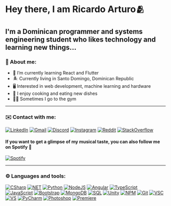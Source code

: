 # Hey there, I am Ricardo Arturo🫂

## I'm a Dominican programmer and systems engineering student who likes technology and learning new things...

### 📖 About me:

- 🧠 I’m currently learning React and Flutter
- 🏝️ Currently living in Santo Domingo, Dominican Republic
- 🖥️ Interested in web development, machine learning and hardware
- 🍖 I enjoy cooking and eating new dishes
- 💪🏽 Sometimes I go to the gym

---

### ✉️ Contact with me:

[![LinkedIn](https://img.shields.io/badge/LinkedIn-blue?style=for-the-badge&logo=linkedin&logoColor=white)](https://www.linkedin.com/in/ricardo-ramirez-a23459221/)
[![Gmail](https://img.shields.io/badge/ricaiditodev@gmail.com-f44336?style=for-the-badge&logo=gmail&logoColor=white)](ricaiditodev@gmail.com)
[![Discord](https://img.shields.io/badge/Ricaidito%239186-%237289DA.svg?style=for-the-badge&logo=discord&logoColor=white)]()
[![Instagram](https://img.shields.io/badge/Instagram-E4405F?style=for-the-badge&logo=instagram&logoColor=white)](https://www.instagram.com/ricaidito/)
[![Reddit](https://img.shields.io/badge/Reddit-orange?style=for-the-badge&logo=reddit&logoColor=white)](https://www.reddit.com/user/Rckchard)
[![StackOverflow](https://img.shields.io/badge/StackOverflow-grey?style=for-the-badge&logo=stackoverflow&logoColor=black)](https://stackoverflow.com/users/11359916/ricaidito)

#### If you want to get a glimpse of my musical taste, you can also follow me on Spotify 🎵

[![Spotify](https://img.shields.io/badge/Spotify-black?style=for-the-badge&logo=spotify)]()

---

### ⚙️ Languages and tools:

[![CSharp](https://img.shields.io/badge/C%23-280068?style=for-the-badge&logo=csharp&logoColor=white)]()
[![NET](https://img.shields.io/badge/.NET-67217a?style=for-the-badge&logo=.net&logoColor=white)]()
[![Python](https://img.shields.io/badge/Python-3476ab?style=for-the-badge&logo=python&logoColor=white)]()
[![NodeJS](https://img.shields.io/badge/Node.JS-8ac400?style=for-the-badge&logo=node.js&logoColor=white)]()
[![Angular](https://img.shields.io/badge/Angular-dd0031?style=for-the-badge&logo=angular&logoColor=white)]()
[![TypeScript](https://img.shields.io/badge/TypeScript-017acb?style=for-the-badge&logo=typescript&logoColor=white)]()
[![JavaScript](https://img.shields.io/badge/JavaScript-2b2d2f?style=for-the-badge&logo=javascript&logoColor=f7df1e)]()
[![Bootstrap](https://img.shields.io/badge/Bootstrap-8c0bfd?style=for-the-badge&logo=bootstrap&logoColor=white)]()
[![MongoDB](https://img.shields.io/badge/MongoDB-00ed64?style=for-the-badge&logo=mongodb&logoColor=white)]()
[![SQL](https://img.shields.io/badge/SQL-00618b?style=for-the-badge&logo=mysql&logoColor=white)]()
[![Unity](https://img.shields.io/badge/Unity-808080?style=for-the-badge&logo=unity&logoColor=black)]()
[![NPM](https://img.shields.io/badge/NPM-e32e37?style=for-the-badge&logo=npm&logoColor=white)]()
[![Git](https://img.shields.io/badge/Git-orange?style=for-the-badge&logo=git&logoColor=white)]()
[![VSC](https://img.shields.io/badge/Visual%20Studio%20Code-00a5f4?style=for-the-badge&logo=visualstudiocode&logoColor=white)]()
[![VS](https://img.shields.io/badge/Visual%20Studio-743db4?style=for-the-badge&logo=visualstudio&logoColor=white)]()
[![PyCharm](https://img.shields.io/badge/PyCharm-f6eb53?style=for-the-badge&logo=pycharm&logoColor=black)]()
[![Photoshop](https://img.shields.io/badge/Photoshop-001833?style=for-the-badge&logo=adobephotoshop)]()
[![Premiere](https://img.shields.io/badge/Premiere%20Pro-00005b?style=for-the-badge&logo=adobepremierepro)]()
